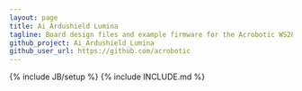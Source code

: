 ```yaml
---
layout: page
title: Ai Ardushield Lumina
tagline: Board design files and example firmware for the Acrobotic WS2812B RGB LED Shield (Arduino Uno).
github_project: Ai_Ardushield_Lumina
github_user_url: https://github.com/acrobotic
---
```

{% include JB/setup %}
{% include INCLUDE.md %}
